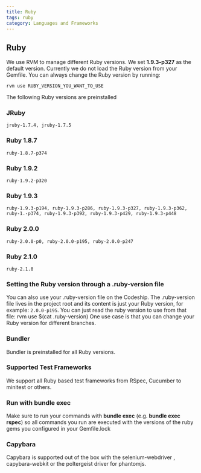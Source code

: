 ```yaml
---
title: Ruby
tags: ruby
category: Languages and Frameworks
---
```


## Ruby

We use RVM to manage different Ruby versions. We set <strong>1.9.3-p327</strong> as the default version. Currently we do not load the Ruby version from your Gemfile. You can always change the Ruby version by running:

~~~
rvm use RUBY_VERSION_YOU_WANT_TO_USE
~~~

The following Ruby versions are preinstalled

### JRuby
```
jruby-1.7.4, jruby-1.7.5
```

### Ruby 1.8.7
```
ruby-1.8.7-p374
```

### Ruby 1.9.2
```
ruby-1.9.2-p320
```

### Ruby 1.9.3
```
ruby-1.9.3-p194, ruby-1.9.3-p286, ruby-1.9.3-p327, ruby-1.9.3-p362, ruby-1.-p374, ruby-1.9.3-p392, ruby-1.9.3-p429, ruby-1.9.3-p448
```

### Ruby 2.0.0
```
ruby-2.0.0-p0, ruby-2.0.0-p195, ruby-2.0.0-p247
```

### Ruby 2.1.0
```
ruby-2.1.0
```

### Setting the Ruby version through a .ruby-version file
You can also use your .ruby-version file on the Codeship. The .ruby-version file lives in the project root and its content is just your Ruby version, for example: ```2.0.0-p195```. You can just read the ruby version to use from that file:
    rvm use $(cat .ruby-version)
One use case is that you can change your Ruby version for different branches.

### Bundler
Bundler is preinstalled for all Ruby versions.

### Supported Test Frameworks
We support all Ruby based test frameworks from RSpec, Cucumber to minitest or others.

### Run with bundle exec
Make sure to run your commands with **bundle exec** (e.g. **bundle exec rspec**) so all commands you run are executed with the versions of the ruby gems you configured in your Gemfile.lock

### Capybara
Capybara is supported out of the box with the selenium-webdriver , capybara-webkit or the poltergeist driver for phantomjs.
